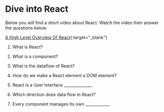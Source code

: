 # Dive into React

Below you will find a short video about React. Watch the video then answer the questions below.

[A High Level Overview Of React](https://www.youtube.com/watch?v=FRjlF74_EZk){:target="_blank"}

1. What is React?

1. What is a component?

1. What is the dataflow of React?

1. How do we make a React element a DOM element?

1. React is a User Interface ______________.

1. Which direction does data flow in React?

1. Every component manages its own ____________.
